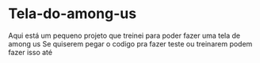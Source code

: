# Tela-do-among-us
Aqui está um pequeno projeto que treinei para poder fazer uma tela de among us
 Se quiserem pegar o  codigo pra fazer teste ou treinarem podem fazer isso até
